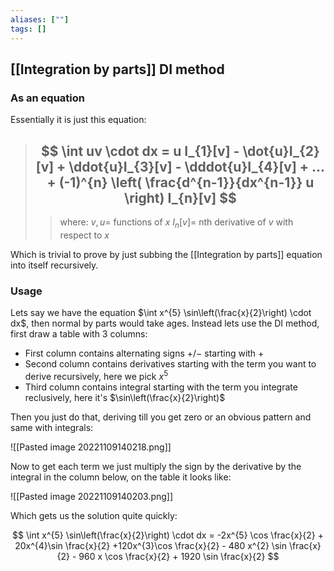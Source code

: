 ```yaml
---
aliases: [""]
tags: []
---
```


## [[Integration by parts]] DI method

### As an equation

Essentially it is just this equation:

> ## $$ \int uv \cdot dx = u I_{1}[v] - \dot{u}I_{2}[v] + \ddot{u}I_{3}[v] - \dddot{u}I_{4}[v] + ... + (-1)^{n} \left( \frac{d^{n-1}}{dx^{n-1}} u \right) I_{n}[v] $$ 
>> where:
>> $v,u=$ functions of $x$
>> $I_{n}[v]=$ nth derivative of $v$ with respect to $x$ 

Which is trivial to prove by just subbing the [[Integration by parts]] equation into itself recursively.

### Usage
Lets say we have the equation $\int x^{5} \sin\left(\frac{x}{2}\right) \cdot dx$, then normal by parts would take ages. Instead lets use the DI method, first draw a table with 3 columns:
- First column contains alternating signs $+/-$ starting with $+$
- Second column contains derivatives starting with the term you want to derive recursively, here we pick $x^{5}$
- Third column contains integral starting with the term you integrate reclusively, here it's $\sin\left(\frac{x}{2}\right)$

Then you just do that, deriving till you get zero or an obvious pattern and same with integrals:

![[Pasted image 20221109140218.png]]

Now to get each term we just multiply the sign by the derivative by the integral in the column below, on the table it looks like:

![[Pasted image 20221109140203.png]]

Which gets us the solution quite quickly:

$$ \int x^{5} \sin\left(\frac{x}{2}\right) \cdot dx = -2x^{5} \cos \frac{x}{2} + 20x^{4}\sin \frac{x}{2} +120x^{3}\cos \frac{x}{2} - 480 x^{2} \sin \frac{x}{2} - 960 x \cos \frac{x}{2} + 1920 \sin \frac{x}{2} $$

